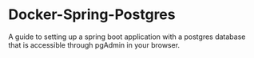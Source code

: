 # Docker-Spring-Postgres
A guide to setting up a spring boot application with a postgres database that is accessible through pgAdmin in your browser. 
